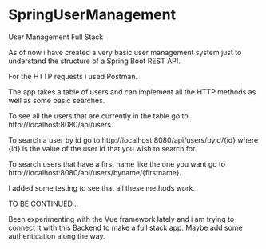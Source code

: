 # SpringUserManagement
 User Management Full Stack


 As of now i have created a very basic user management system just to understand the structure of a Spring Boot REST API.

 For the HTTP requests i used Postman. 

The app takes a table of users and can implement all the HTTP methods as well as some basic searches.

To see all the users that are currently in the table go to http://localhost:8080/api/users.

To search a user by id go to http://localhost:8080/api/users/byid/{id} where {id} is the value of the user id that you wish to search for.

To search users that have a first name like the one you want go to http://localhost:8080/api/users/byname/{firstname}.


I added some testing to see that all these methods work.


TO BE CONTINUED...

Been experimenting with the Vue framework lately and i am trying to connect it with this Backend to make a full stack app. Maybe add some authentication along the way.
